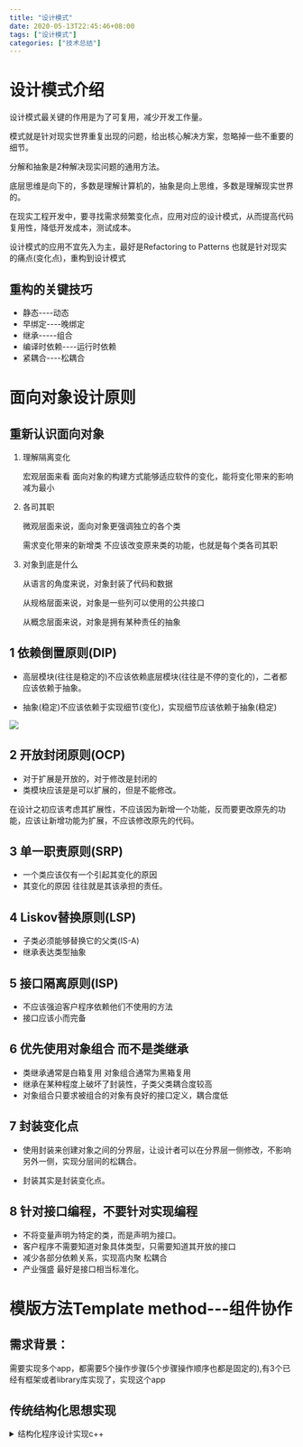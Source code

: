 ```yaml
---
title: "设计模式"
date: 2020-05-13T22:45:46+08:00
tags: ["设计模式"]
categories: ["技术总结"]
---
```

# 设计模式介绍

设计模式最关键的作用是为了可复用，减少开发工作量。

模式就是针对现实世界重复出现的问题，给出核心解决方案，忽略掉一些不重要的细节。

分解和抽象是2种解决现实问题的通用方法。

底层思维是向下的，多数是理解计算机的，抽象是向上思维，多数是理解现实世界的。

在现实工程开发中，要寻找需求频繁变化点，应用对应的设计模式，从而提高代码复用性，降低开发成本，测试成本。

设计模式的应用不宜先入为主，最好是Refactoring to Patterns 也就是针对现实的痛点(变化点)，重构到设计模式

## 重构的关键技巧

- 静态----动态
- 早绑定----晚绑定
- 继承-----组合
- 编译时依赖----运行时依赖
- 紧耦合----松耦合

# 面向对象设计原则

## 重新认识面向对象

1. 理解隔离变化

   宏观层面来看 面向对象的构建方式能够适应软件的变化，能将变化带来的影响减为最小

2. 各司其职

   微观层面来说，面向对象更强调独立的各个类

   需求变化带来的新增类 不应该改变原来类的功能，也就是每个类各司其职

3. 对象到底是什么

   从语言的角度来说，对象封装了代码和数据

   从规格层面来说，对象是一些列可以使用的公共接口

   从概念层面来说，对象是拥有某种责任的抽象

## 1 依赖倒置原则(DIP)

- 高层模块(往往是稳定的)不应该依赖底层模块(往往是不停的变化的)，二者都应该依赖于抽象。

- 抽象(稳定)不应该依赖于实现细节(变化)，实现细节应该依赖于抽象(稳定)

![](http://heketong.github.io/donate/OOD_principle_1.png)



## 2 开放封闭原则(OCP)

- 对于扩展是开放的，对于修改是封闭的
- 类模块应该是是可以扩展的，但是不能修改。

在设计之初应该考虑其扩展性，不应该因为新增一个功能，反而要更改原先的功能，应该让新增功能为扩展，不应该修改原先的代码。

## 3 单一职责原则(SRP)

- 一个类应该仅有一个引起其变化的原因
- 其变化的原因 往往就是其该承担的责任。

## 4 Liskov替换原则(LSP)

- 子类必须能够替换它的父类(IS-A)
- 继承表达类型抽象

## 5 接口隔离原则(ISP)

- 不应该强迫客户程序依赖他们不使用的方法
- 接口应该小而完备

## 6 优先使用对象组合 而不是类继承

- 类继承通常是白箱复用 对象组合通常为黑箱复用
- 继承在某种程度上破坏了封装性，子类父类耦合度较高
- 对象组合只要求被组合的对象有良好的接口定义，耦合度低

## 7 封装变化点

- 使用封装来创建对象之间的分界层，让设计者可以在分界层一侧修改，不影响另外一侧，实现分层间的松耦合。

- 封装其实是封装变化点。

## 8 针对接口编程，不要针对实现编程

- 不将变量声明为特定的类，而是声明为接口。
- 客户程序不需要知道对象具体类型，只需要知道其开放的接口
- 减少各部分依赖关系，实现高内聚 松耦合
- 产业强盛 最好是接口相当标准化。

# 模版方法Template method---组件协作

## 需求背景：

需要实现多个app，都需要5个操作步骤(5个步骤操作顺序也都是固定的),有3个已经有框架或者library库实现了，实现这个app

## 传统结构化思想实现

<details>
  <summary>结构化程序设计实现c++</summary>
  ```C++
#include<iostream>
using namespace std;
class Library{//这里往往是库函数或者别人的实现 实现了3个方法
public:
    bool Step1(){
        //...
        cout<<"Library::Step1()"<<endl;
        return true;
    }
    void Step3(){
         cout<<"Library::Step3()"<<endl;
        //...
    }
    void Step5(){
         cout<<"Library::Step5()"<<endl;
        //...
    }
};
class App{//应用程序 实现Step2 Step4方法 这2个方法经常变化 不同的应用不一样的实现
public: 
    void Step2(){
        cout<<"App::Step2()"<<endl;
        //...
    } 
    void Step4(){
        cout<<"App::Step4()"<<endl;
    }
};
int main(){//如果要实现另外一个程序 则需要重新再写一个main 重新写一个App类 实现Step2和Step4方法
    App app;
    Library lib;
    //以下为程序实现逻辑 也就是算法框架结构
    if(lib.Step1()){
        app.Step2();
    }
    lib.Step3();
    for (int i=1;i<4;++i) {
        app.Step4();
    }
    lib.Step5();
}
//如果34--41的算法步骤整体是稳定的 只有Step2和Step4是经常变化的 可以考虑用TempalteMethod设计模式来实现
  ```
</details>

## 动机

- 某项任务 常常有稳定的整体操作结构，但是各个子步骤需要经常变化，或者由于固有的原因(框架和应用的关系)，无法和任务的整体结构同时实现
- 这就要思考如何确定稳定的操作结构的前提下，来灵活应对各个子步骤的变化或者晚期实现需求

## 模式定义

- 定义一个操作中的算法骨架(往往是稳定的)，将一些步骤(往往是变化了，前期确定不下来)延迟到子类中实现，Template Method使得子类可以不改变(复用)一个算法的结构即可重定义(Override重写)该算法的某些特定子步骤。

## 要点总结

- tempalte method是一种非常基础性的设计模式 在面向对象系统中有大量的应用，机制非常简洁(虚函数的多态)，为很多应用程序的框架提供了灵活的扩展点(继承+虚函数多态度)，是代码复用的基本实现结构
- 不要调用我，让我来调用你
- 具体实现方面，被template method调用的虚方法可以有实现也可以没有实现，一般将被调用的方法设置为protectrd。因为这些被template method调用的虚方法离开了主流程往往没有意义，也不应该设置为public暴漏给外部。

## 几张图解

![](http://heketong.github.io/donate/DesignPatterns_结构化软件设计流程.png)

![](http://heketong.github.io/donate/DesignPatterns_面向对象软件设计流程.png)

![](http://heketong.github.io/donate/DesignPatterns_早绑定与晚绑定.png)

![](http://heketong.github.io/donate/DesignPatterns_TempalteMethod类图.png)

## 模版方法代码实现

<details>
  <summary>TemplateMethod实现c++</summary>
  ```C++
#include<iostream>
using namespace std;
class Library{
public:
    void run(){//template method
        //这里的run方法也就是所说的相对稳定的整体处理结构 Step2和Step4会根据不同的应用实现为不同的逻辑，所以声明为纯虚函数
        if(Step1()){
            Step2();
        }
        Step3();
        for (int i=1;i<4;++i) {
            Step4();
        }
        Step5();
    }
    virtual ~Library(){}
protected:
    bool Step1(){
        //...
        cout<<"Library::Step1()"<<endl;
        return true;
    }
    void Step3(){
         cout<<"Library::Step3()"<<endl;
        //...
    }
    void Step5(){
         cout<<"Library::Step5()"<<endl;
        //...
    }
    virtual void Step2()=0;//这里声明为纯虚函数 让子类去实现
    virtual void Step4()=0;
};
class App :public Library{//继承框架类 实现容易变化的2个函数
protected:
    void Step2(){
        cout<<"App::Step2()"<<endl;
        //...
    } 
    void Step4(){
        cout<<"App::Step4()"<<endl;
    }    
};
int main(){
    Library* pLib=new App();
    pLib->run();
    delete pLib;
    return 0;
}
  ```
</details>
# 策略模式 strategy---组件协作

## 需求背景

需要实现一个类，计算各个国家的税，每个国家的计税算法不一样，后期可能修改或者增加一些国家的计税算法

## 传统实现


<details>
  <summary>结构化程序设计实现c++</summary>
  ```C++
//传统解决方案 traditional solution
enum TaxBase {
	CN_Tax,
	US_Tax,
	DE_Tax,
	FR_Tax       //如果要增加支持法国税法就要修改
};
class SalesOrder{
    TaxBase tax;
public:
    double CalculateTax(){
        //传统解决方案 直接ifelse 分而治之 需要经常修改这个函数 很可能出现引入新的需求 导致原先的实现方案引入bug
        if (tax == CN_Tax){
            //CN***********
        }
        else if (tax == US_Tax){
            //US***********
        }
        else if (tax == DE_Tax){
            //DE***********
        }
		else if (tax == FR_Tax){  
            //如果要增加支持法国税法就要修改 这个地方违背了开闭原则(用扩展的方式支持修改 而不是直接修改)
			//经验告诉我们，直接修改的方式 也比较容易引入bug
		}
     }
};                      
  ```
</details>

## 动机

- 如果现实软件开发过程中，某一个对象使用了多种算法，而且这些算法可能经常改变，或者经常需要新增类似算法(比如计算不同国家的税)，这个时候如果将这些算法全部编码到对象中，这个对象就会变的非常复杂，容易出错，策略模式可以解决问题
- 更直观点 如果使用了大量if else或者switch case，而且不稳定，经常变化，就可以考虑用strategy模式改造
- 要考虑使用多态机制在运行时动态的使用相应的算法解决问题

## 模式的定义

- **定义一系列算法**(动机章节提到的经常变化的算法)，把它们一个个**封装起来(不同的子类)**，并且使它们可互相替换(变化)--(**使用多态运行时决定使用哪种算法**)。该模式使得算法可独立于使用它的客户程序(稳定)而变化(扩展，子类化)。——《设计模式》GoF

## 要点总结

- Strategy及其子类为组件提供了一系列可重用的算法，从而可以使得类型在运行时方便地根据需要在各个算法之间进行切换(多态)。

- Strategy模式提供了用条件判断语句以外的另一种选择，消除条件判断语句，就是在解耦合。含有许多条件判断语句的代码通常都需 要Strategy模式。

- 如果Strategy对象没有实例变量，那么各个上下文可以共享同一个 Strategy对象，从而节省对象开销

## 图解

![](http://heketong.github.io/donate/DesignPatterns_Strategy模式类图.png)

## 策略模式代码实现
<details>
  <summary>策略模式实现c++</summary>
  ```C++
//策略模式
class Context{};
class TaxStrategy{//策略类基类
public:
    virtual double Calculate(const Context& context)=0;//纯虚函数 不同的算法抽象 运行时调用相应的算法
    virtual ~TaxStrategy(){}
};
class StrategyFactory{//工厂类 根据现实情况生成不同的子类，解决想要的问题
public:
   TaxStrategy* NewStrategy(){ return nullptr;}
};
class CNTax : public TaxStrategy{//子类 继承策略基类 实现虚方法 用于多态
public:
    virtual double Calculate(const Context& context){
        //***********
    }
};
class USTax : public TaxStrategy{
public:
    virtual double Calculate(const Context& context){
        //***********
    }
};
class DETax : public TaxStrategy{
public:
    virtual double Calculate(const Context& context){
        //***********
    }
};
//这里如果新增一个法国的，就是扩展的方式支持
class FRTax : public TaxStrategy{
public:
	virtual double Calculate(const Context& context){
		//.........
	}
};
class SalesOrder{
private:
    TaxStrategy* strategy;
public:
    SalesOrder(StrategyFactory* strategyFactory){
        this->strategy = strategyFactory->NewStrategy();
    }
    ~SalesOrder(){
        delete this->strategy;
    }
    double CalculateTax(){
        //...
        Context context;
        double val = 
            strategy->Calculate(context); //多态调用 
        //...
    }
};
  ```
</details>


# 观察者模式Observer---组件协作

## 需求背景

需要实现一个文件分割业务，同时需要显示进度条，也就是文件分割时候达到一定状态需要通知某个类，后续很有可能还有通知多个类



## 传统实现

<details>
  <summary>传统解决方案</summary>
  ```c++
  //traditional solution传统解决方案
//分割大文件，显示或者打印处理进度
#include<string>
#include<iostream>
#include "common.h"
using namespace std;
class FileSplitter//该类是被依赖的对象，状态发生变化需要通知ProgressBar
{
	string m_filePath;
	int m_fileNumber;
	ProgressBar* m_progressBar;//该类负责收到通知更新进度条
    //如果要新增其它观察者，这里需要新增具体的实现类指针 ProgressBar1* 比较麻烦，这个业务类也要频繁改变
public:
	FileSplitter(const string& filePath, int fileNumber, ProgressBar* progressBar) :
		m_filePath(filePath), 
		m_fileNumber(fileNumber),
		m_progressBar(progressBar){
	}
	void split(){
		//1.读取大文件
		//2.分批次向小文件中写入
		for (int i = 0; i < m_fileNumber; i++){
			//...
			float progressValue = m_fileNumber;
			progressValue = (i + 1) / progressValue;
			m_progressBar->setValue(progressValue);
            //从编译层面如果ProgressBar发生变化 也就是观察者发生变化，FileSplitter类也需要变化 重新编译
            //从业务发展来看，如果需要新增观察者也是比较麻烦的
            //这个违背了依赖倒置原则，高层模块不应该依赖此层模块变化，FileSplitter不应该依赖ProgressBar
            //个人觉得也违背了开闭原则，要用扩展的方式支持新增，不应该直接修改
		}
	}
};
//traditional solution传统解决方案
//分割大文件，显示或者打印处理进度
#include "common.h"
class MainForm : public Form
{
	TextBox* txtFilePath;
	TextBox* txtFileNumber;
	ProgressBar* progressBar;
public:
	void Button1_Click(){
		string filePath = txtFilePath->getText();
		int number = atoi(txtFileNumber->getText().c_str());
		FileSplitter splitter(filePath, number, progressBar);
        //从业务发展来看，如果需要新增观察者也是比较麻烦的 需要修改FileSplitter 构造方法，传入新增的观察者类指针
        //也需要修改FileSplitter通知逻辑 增加对新增观察者的处理
		splitter.split();
	}
};
  ```
</details>



## 动机

- 我们要为某些对象之间建立"通知依赖关系"，也就是一个对象状态发生变更，需要自动通知其它依赖与它的对象。如果这种依赖关系过于紧密，将使软件不能很好的抵御变化。

- 可以使用面向对象技术，将这种依赖关系弱化，形成一种较为稳定的依赖关系，从而实现松耦合。

- 大致实现，被依赖的对象需要包含一个集合(链表或者数组都可以),集合保存的是抽象接口基类(观察者的基类指针)，当自己状态变化的时候遍历集合，调用抽象接口基类的通知函数(多态实现运行时调用多个观察者的相应处理函数)。

  

## 模式的定义

- 定义对象见的一对多(变化也就是观察者)的依赖关系，以便当被依赖对象(Subject)的状态发生变化时，所有依赖与它的对象(观察者)都能得到通知并且自动更新

## 结构图解

![](http://heketong.github.io/donate/DesignPatterns_Observer模式类图.png)

## 要点总结

- 使用Observer观察者模式可以独立的改变目标和观察者，实现松耦合
- 目标发送通知的时候，无需指定具体的观察者，通知(也可以写态通知信息作为参数)会自动传播
- 观察者自己决定是否需要订阅通知，如果需要请调用Subject的添加观察者API，目标对象对此可以是透明的
- 当听到状态变更需要通知多个对象的场景就往往可以考虑Observer观察者模式了
- Observer模式是基于事件的UI框架中非常常用的模式，也是MVC模式的一个重要组成部分

## 观察者模式代码实现


<details>
  <summary>Observer观察者模式实现</summary>
  ```c++
  #include<string>
#include<iostream>
#include <list>
using namespace std;
class IProgress{//观察者抽象基类
public:
	virtual void DoProgress(float value)=0;//观察者需要实现的函数(收到通知后被调用)
	virtual ~IProgress(){}
};
class FileSplitter
{
	string m_filePath;
	int m_fileNumber;
	list<IProgress*>  m_iprogressList; // 抽象通知机制，支持多个观察者
    //这种机制就不再依赖具体的观察者 保证FileSplitter类处理逻辑相对稳定
public:
	FileSplitter(const string& filePath, int fileNumber) :
		m_filePath(filePath), 
		m_fileNumber(fileNumber){
	}
	void split(){
		//1.读取大文件
		//2.分批次向小文件中写入
		for (int i = 0; i < m_fileNumber; i++){
			//...
			float progressValue = m_fileNumber;
			progressValue = (i + 1) / progressValue;
			onProgress(progressValue);//发送通知
		}
	}
	void addIProgress(IProgress* iprogress){//增加观察者API
		m_iprogressList.push_back(iprogress);
	}
	void removeIProgress(IProgress* iprogress){//移除观察者API
		m_iprogressList.remove(iprogress);
	}
protected:
	virtual void onProgress(float value){//通知函数
		list<IProgress*>::iterator itor=m_iprogressList.begin();
		while (itor != m_iprogressList.end() ){
			(*itor)->DoProgress(value); //更新进度条 虚函数多态调用多个观察者的处理函数
			itor++;
		}
	}
};
#include "common.h"
#include<string>
using namespace std;
class MainForm : public Form, public IProgress
{
	TextBox* txtFilePath;
	TextBox* txtFileNumber;
	ProgressBar* progressBar;
public:
	void Button1_Click(){
		string filePath = txtFilePath->getText();
		int number = atoi(txtFileNumber->getText().c_str());
		ConsoleNotifier cn;
		FileSplitter splitter(filePath, number);
		splitter.addIProgress(this); //订阅通知
		splitter.addIProgress(&cn)； //订阅通知
		splitter.split();
		splitter.removeIProgress(this);
	}
	virtual void DoProgress(float value){
		progressBar->setValue(value);
	}
};
class ConsoleNotifier : public IProgress {
public:
	virtual void DoProgress(float value){
		cout << ".";
	}
};
  ```
</details>


# 装饰模式Decorator---单一职责

## 需求背景

需要实现文件流操作简易系统，支持的操作大概就多些 read seek write，存在普通文件流，网络流，内存流等等

随着系统的发展，需要增加各种流的加密功能

随着系统的发展，需要增加各种流的缓存功能

随着系统的发展，需要增加各种流的加密同时缓存功能

## 传统实现

<details>
  <summary>传统解决方案，大量使用继承</summary>
  ```c++
  //业务操作 
class Stream{//流操作基类，定义相关接口虚函数
public:
    virtual char Read(int number)=0;
    virtual void Seek(int position)=0;
    virtual void Write(char data)=0;
    virtual ~Stream(){}
};
//文件流操作主体类 应该继承Stream基类
class FileStream: public Stream{
public:
    virtual char Read(int number){
        //读文件流
    }
    virtual void Seek(int position){
        //定位文件流
    }
    virtual void Write(char data){
        //写文件流
    }
};
//网络流操作类 应该继承Stream基类
class NetworkStream :public Stream{
public:
    virtual char Read(int number){
        //读网络流
    }
    virtual void Seek(int position){
        //定位网络流
    }
    virtual void Write(char data){
        //写网络流
    }
};
//内存流操作类 应该继承Stream基类
class MemoryStream :public Stream{
public:
    virtual char Read(int number){
        //读内存流
    }
    virtual void Seek(int position){
        //定位内存流
    }
    virtual void Write(char data){
        //写内存流
    }  
};
//扩展加密的功能 传统方案新增多个类 分别继承文件流、网络流、内存流操作类 大量子类生成
class CryptoFileStream :public FileStream{
public:
    virtual char Read(int number){
        //额外的加密操作...  跟网络流、内存流代码存在大量重复
        FileStream::Read(number);//读文件流
    }
    virtual void Seek(int position){
        //额外的加密操作...  跟网络流、内存流代码存在大量重复
        FileStream::Seek(position);//定位文件流
        //额外的加密操作...
    }
    virtual void Write(byte data){
        //额外的加密操作...
        FileStream::Write(data);//写文件流
        //额外的加密操作...
    }
};
//扩展加密的功能 传统方案新增多个类 分别继承文件流、网络流、内存流操作类
class CryptoNetworkStream :public NetworkStream{
public:
    virtual char Read(int number){
        //额外的加密操作...
        NetworkStream::Read(number);//读网络流
    }
    virtual void Seek(int position){
        //额外的加密操作...
        NetworkStream::Seek(position);//定位网络流
        //额外的加密操作...
    }
    virtual void Write(byte data){
        //额外的加密操作...
        NetworkStream::Write(data);//写网络流
        //额外的加密操作...
    }
};
//扩展加密的功能 传统方案新增多个类 分别继承文件流、网络流、内存流操作类
class CryptoMemoryStream : public MemoryStream{
public:
    virtual char Read(int number){
        //额外的加密操作...
        MemoryStream::Read(number);//读内存流
    }
    virtual void Seek(int position){
        //额外的加密操作...
        MemoryStream::Seek(position);//定位内存流
        //额外的加密操作...
    }
    virtual void Write(byte data){
        //额外的加密操作...
        MemoryStream::Write(data);//写内存流
        //额外的加密操作...
    }
};
//扩展缓存的功能 传统方案新增多个类 分别继承文件流、网络流、内存流操作类
class BufferedFileStream : public FileStream{
    //额外的缓存操作...  跟网络流、内存流代码存在大量重复
};
class BufferedNetworkStream : public NetworkStream{
    //...
};
class BufferedMemoryStream : public MemoryStream{
    //...
}
//扩展加密+缓存组合的的功能 传统方案新增多个类 分别继承文件流、网络流、内存流操作类
class CryptoBufferedFileStream :public FileStream{
public:
    virtual char Read(int number){
        //代码大量重复 生成大量子类 扩展一个功能非常不灵活，增加维护成本
        FileStream::Read(number);//读文件流
    }
    virtual void Seek(int position){
        //额外的加密操作...
        //额外的缓冲操作...
        FileStream::Seek(position);//定位文件流
        //额外的加密操作...
        //额外的缓冲操作...
    }
    virtual void Write(byte data){
        //额外的加密操作...
        //额外的缓冲操作...
        FileStream::Write(data);//写文件流
        //额外的加密操作...
        //额外的缓冲操作...
    }
};
void Process(){
    //编译时装配 也就是在编译的时候已经决定了要使用哪种扩展功能对应的子类
    CryptoFileStream *fs1 = new CryptoFileStream();
    BufferedFileStream *fs2 = new BufferedFileStream();
    CryptoBufferedFileStream *fs3 =new CryptoBufferedFileStream();
}
  ```
</details>



## 动机

- 滥用继承来扩展对象的功能，由于继承为类型引入的静态特质，导致这种扩展方式变得非常不灵活，而且如果扩展的功能很多或者需要组合，将会产生大量的子类，对项目的维护成本大幅度增加。

## 模式的定义

- 不使用继承，改用组合的方式动态的给对象增加一些扩展功能。对于新增扩展功能而言，Decorator装饰模式比滥用继承的方式更加灵活(因为可以消除大量的重复代码同时减少子类的数量，减少维护的成本)

## 结构图解

![](http://heketong.github.io/donate/DesignPatterns_滥用继承不使用装饰模式类图.png)

![](http://heketong.github.io/donate/DesignPatterns_装饰模式简单类图.png)

![](http://heketong.github.io/donate/DesignPatterns_Decorator模式结构类图.png)

## 要点总结

- 采用组合而不是继承的方式，Decorator装饰模式实现了在运行时动态扩展对象功能的能力，而且可以根据需要扩展多个功能，避免了大量的重复代码，同时大量的子类产生的问题
- 装饰类在接口上变现为is-a关系，也就是继承业务操作组件基类，但在实现上又是has-a组合的关系，成员拥有业务操作组件基类指针，在运行时动态的传入不同类别的业务操作子类，来实现相应操作，同时扩展功能
- Decorator装饰模式的目的并不是解决“多子类衍生的多继承问题”，重要是在解决“主体类在多个方向上的扩展问题”

## 简易代码


<details>
  <summary>Decorator装饰模式改造</summary>
  ```c++
  //业务操作
class Stream{//流操作基类，定义相关接口虚函数
public：
    virtual char Read(int number)=0;
    virtual void Seek(int position)=0;
    virtual void Write(char data)=0;
    virtual ~Stream(){}
};
//文件流操作主体类 应该继承Stream基类
class FileStream: public Stream{
public:
    virtual char Read(int number){
        //读文件流
    }
    virtual void Seek(int position){
        //定位文件流
    }
    virtual void Write(char data){
        //写文件流
    }
};
//网络流操作类 应该继承Stream基类
class NetworkStream :public Stream{
public:
    virtual char Read(int number){
        //读网络流
    }
    virtual void Seek(int position){
        //定位网络流
    }
    virtual void Write(char data){
        //写网络流
    }
};
//内存流操作类 应该继承Stream基类
class MemoryStream :public Stream{
public:
    virtual char Read(int number){
        //读内存流
    }
    virtual void Seek(int position){
        //定位内存流
    }
    virtual void Write(char data){
        //写内存流
    }
};
//扩展功能装饰基类
DecoratorStream: public Stream{//继承业务组件操作基类 主要是用于实现相关接口
protected:
    Stream* stream;//保存业务组件操作基类指针，运行时动态的传入相应的业务操作主体子类实现相关操作并扩展功能
    DecoratorStream(Stream * stm):stream(stm){
    }
};
//加密扩展功能
class CryptoStream: public DecoratorStream {//继承装饰基类
public:
    CryptoStream(Stream* stm):DecoratorStream(stm){
    }
    virtual char Read(int number){
        //额外的加密操作...
        stream->Read(number);//这里会多态的调用不同的流操作(文件、网络、内存) 没有重复代码
    }
    virtual void Seek(int position){
        //额外的加密操作...
        stream::Seek(position);//这里会多态的调用不同的流操作(文件、网络、内存)没有重复代码
        //额外的加密操作...
    }
    virtual void Write(byte data){
        //额外的加密操作...
        stream::Write(data);//这里会多态的调用不同的流操作(文件、网络、内存)没有重复代码
        //额外的加密操作...
    }
};
//不同流操作增加缓存功能 跟增加加密功能一样 只生成了一个类 同时在运行时多态的调用不同的流操作(文件、网络、内存)没有重复代码
class BufferedStream : public DecoratorStream{
    Stream* stream;//...
public:
    BufferedStream(Stream* stm):DecoratorStream(stm){
    }
    //...
};
void Process(){
    //运行时装配 
    FileStream* s1=new FileStream();
    //这里s1可以动态的传入文件流、网络流、内存流，来实现不同类别流操作的加密扩展
    CryptoStream* s2=new CryptoStream(s1);
    //这里s1可以动态的传入文件流、网络流、内存流，来实现不同类别流操作的缓存扩展
    BufferedStream* s3=new BufferedStream(s1);
    //这里s2可以动态的传入文件流、网络流、内存流，来实现不同类别流操作的加密缓存扩展
    BufferedStream* s4=new BufferedStream(s2);
}
  ```
</details>


# 桥模式Bridge---单一职责

## 需求背景

  需要实现多平台(pc、mobile、pad，tv)等等，这个是一个纬度，同时也要发布一个经典轻量版本和完美复杂版本(比如发文字消息的时候也播放声音)，这又是一个纬度的变化 下面看看经典的实现

## 传统实现

<details>
  <summary>传统解决方案</summary>
  ```c++
  class Messager{
public:
    //下面是三个通用接口方法
    virtual void Login(string username, string password)=0;
    virtual void SendMessage(string message)=0;
    virtual void SendPicture(Image image)=0;
    //下面是涉及不同的平台需要实现不同的方法 PlaySound方法只有完美版用到
    virtual void PlaySound()=0;
    virtual void DrawShape()=0;
    virtual void WriteText()=0;
    virtual void Connect()=0;
    virtual ~Messager(){}
};
//PC平台实现
class PCMessagerBase : public Messager{
public:
    virtual void PlaySound(){
        //**********
    }
    virtual void DrawShape(){
        //**********
    }
    virtual void WriteText(){
        //**********
    }
    virtual void Connect(){
        //**********
    }
};
//手机平台实现
class MobileMessagerBase : public Messager{
public:
    virtual void PlaySound(){
        //==========
    }
    virtual void DrawShape(){
        //==========
    }
    virtual void WriteText(){
        //==========
    }
    virtual void Connect(){
        //==========
    }
};
//业务抽象 经典轻量发布版本 本身是业务抽象纬度，但因为另外一个纬度也要变化(平台纬度) 所以经典发布版本也要有多个平台类的实现
class PCMessagerLite : public PCMessagerBase {
public:
    virtual void Login(string username, string password){
        PCMessagerBase::Connect();
        //........
    }
    virtual void SendMessage(string message){ 
        PCMessagerBase::WriteText();
        //........
    }
    virtual void SendPicture(Image image){
        PCMessagerBase::DrawShape();
        //........
    }
};
//业务抽象 完美复杂版本 本身是业务抽象纬度，但因为另外一个纬度也要变化(平台纬度) 所以完美复杂版本也要有多个平台类的实现
class PCMessagerPerfect : public PCMessagerBase {
public:
    virtual void Login(string username, string password){
        PCMessagerBase::PlaySound();
        //********
        PCMessagerBase::Connect();
        //........
    }
    virtual void SendMessage(string message){
        PCMessagerBase::PlaySound();
        //********
        PCMessagerBase::WriteText();
        //........
    }
    virtual void SendPicture(Image image){
        PCMessagerBase::PlaySound();
        //********
        PCMessagerBase::DrawShape();
        //........
    }
};
//
class MobileMessagerLite : public MobileMessagerBase {
public:
    virtual void Login(string username, string password){   
        MobileMessagerBase::Connect();
        //........
    }
    virtual void SendMessage(string message){
        MobileMessagerBase::WriteText();
        //........
    }
    virtual void SendPicture(Image image){
        MobileMessagerBase::DrawShape();
        //........
    }
};
//业务抽象 经典轻量发布版本 本身是业务抽象纬度，但因为另外一个纬度也要变化(平台纬度) 所以经典发布版本也要有多个平台类的实现
//这里是手机平台实现 跟pc平台存在大量类似重复代码
class MobileMessagerPerfect : public MobileMessagerBase {
public:
    virtual void Login(string username, string password){
        MobileMessagerBase::PlaySound();
        //********
        MobileMessagerBase::Connect();
        //........
    }
    virtual void SendMessage(string message){
        MobileMessagerBase::PlaySound();
        //********
        MobileMessagerBase::WriteText();
        //........
    }
    virtual void SendPicture(Image image){
        MobileMessagerBase::PlaySound();
        //********
        MobileMessagerBase::DrawShape();
        //........
    }
};
//实际调用
void Process(){
        //编译时装配 需要指定不同平台的不用业务抽象 比如手机平台经典版本 手机平台完美版本等等
        //所以这里如有一个纬度变化--业务抽象有M个(经典版本、完美版本...),另外一个纬度变化平台实现有N个(pc、mobile、pad、tv...)
        //那么类至少需要1(messager)+N(平台实现基类)+M*N(最终用于用于发布的类 比如下面的手机平台完美版本类)
        Messager *m =new MobileMessagerPerfect();
}
  ```
</details>



## 动机

某些类型的固有实现逻辑，使得它们有2个纬度的变化，或者多个纬度的变化

- 所以要利用面向对象技术使得类型可以轻松的沿着2个或者多个方向变化

- 假设需要实现一个发消息的业务，大致有三个方法login登录，sendMessage发文字消息 sendPicture发图片

## 模式定义

- 将抽象部分(业务功能)与实现部分(平台实现)分离，使它们 都可以独立地变化

## 结构图解

![](http://heketong.github.io/donate/DesignPatterns_Bridge桥模式结构类图.png)

## 要点总结

- Bridge模式使用“对象间的组合关系”解耦了抽象和实现之间固有的绑定关系，使得抽象和实现可以沿着各自的维度来变化。所谓 抽象和实现沿着各自纬度的变化，即“子类化”它们。

- Bridge模式有时候类似于多继承方案，但是多继承方案往往违背 单一职责原则(即一个类只有一个变化的原因)，复用性比较差。 Bridge模式是比多继承方案更好的解决方法。

- Bridge模式的应用一般在“两个非常强的变化维度”，有时一个 类也有多于两个的变化维度，这时可以使用Bridge的扩展模式

## 代码实现

<details>
  <summary>Bridge桥模式实现c++</summary>
  ```c++
  //业务抽象基类 定义相关接口方法
class Messager{
protected:
     MessagerImp* messagerImp;//用于平台实现基类指针 在平台切换方面可以运行时灵活变化
public:
    virtual void Login(string username, string password)=0;
    virtual void SendMessage(string message)=0;
    virtual void SendPicture(Image image)=0;
    virtual ~Messager(){}
};
//平台实现基类 定义相关接口方法
class MessagerImp{
public:
    virtual void PlaySound()=0;
    virtual void DrawShape()=0;
    virtual void WriteText()=0;
    virtual void Connect()=0;
    virtual MessagerImp(){}
};
//不同平台实现子类 这里是pc
class PCMessagerImp : public MessagerImp{
public:
    virtual void PlaySound(){
        //**********
    }
    virtual void DrawShape(){
        //**********
    }
    virtual void WriteText(){
        //**********
    }
    virtual void Connect(){
        //**********
    }
};
//不同平台实现子类 这里是mobile
class MobileMessagerImp : public MessagerImp{
public:
    virtual void PlaySound(){
        //==========
    }
    virtual void DrawShape(){
        //==========
    }
    virtual void WriteText(){
        //==========
    }
    virtual void Connect(){
        //==========
    }
};
//业务抽象子类实现 这里是经典版本  
class MessagerLite :public Messager {
public:
    virtual void Login(string username, string password){
        messagerImp->Connect();//通过基类拥有的平台实现基类指针 在不同平台间灵活切换
        //........
    }
    virtual void SendMessage(string message){
        messagerImp->WriteText();
        //........
    }
    virtual void SendPicture(Image image){
        messagerImp->DrawShape();
        //........
    }
};
//业务抽象子类实现 这里是完美版本 
class MessagerPerfect  :public Messager {
public:
    virtual void Login(string username, string password){
        messagerImp->PlaySound();//通过基类拥有的平台实现基类指针 在不同平台间灵活切换
        //********
        messagerImp->Connect();
        //........
    }
    virtual void SendMessage(string message){
        messagerImp->PlaySound();
        //********
        messagerImp->WriteText();
        //........
    }
    virtual void SendPicture(Image image){
        messagerImp->PlaySound();
        //********
        messagerImp->DrawShape();
        //........
    }
};
void Process(){
    //运行时装配  类的数量大幅减少 但是实现并没有打折扣，这里在运行是初始化想要的平台实现子类就可以动态灵活变化
    MessagerImp* mImp=new PCMessagerImp();
    Messager *m =new MessagerPerfect(mImp);//传入pc平台子类 实现pc完美版本
}
  ```
</details>

# 工厂模式factory---对象创建

## 需求背景

我们需要实现一个文件分割器，支持分割多种类型文件(文本文件、普通二进制文件、图片、视频等等)，所以我们就要根据需求创建对象

## 传统实现

<details>
  <summary>传统解决方案c++</summary>
  ```c++
  //文件分割基类 文件分割实现
class ISplitter{
public:
    virtual void split()=0;
    virtual ~ISplitter(){}
};
//文件分割子类 二进制文件、文本文件、图片、视频
class BinarySplitter : public ISplitter{
};
class TxtSplitter: public ISplitter{
};
class PictureSplitter: public ISplitter{
};
class VideoSplitter: public ISplitter{
};
//  ---------------
//高层调用模块
  class MainForm : public Form
{
public:
	void Button1_Click(){
		ISplitter * splitter=new BinarySplitter();
        //依赖具体类 违反了依赖倒置原则 高层稳定模块应该依赖抽象而不应该依赖具体的实现类
        //这里的依赖为编译时依赖 具体的实现类可能反复变化就会导致高层模块也需要跟着编译甚至修改
        splitter->split();
	}
};
  ```
</details>

## 动机

- 在软件系统中，经常面临着创建对象的工作;由于需求的变化， 需要创建的对象的具体类型经常变化
- 因为直接new会依赖具体的实现类 所以要想办法绕过new 运行时动态的new出相应的类
- 一般是接口抽象之后的第一步工作

## 模式定义

- 定义一个用于创建对象的接口，让子类决定实例化哪一个类。 
- Factory Method使得一个类的实例化延迟(目的:解耦， 手段:虚函数)到子类

## 工厂模式代码实现

<details>
  <summary>factory工厂模式优化c++</summary>
  ```c++
  //业务抽象基类 与工厂抽象基类可以放在一起
class ISplitter{
public:
    virtual void split()=0;
    virtual ~ISplitter(){}
};
//工厂抽象基类
class SplitterFactory{
public:
    virtual ISplitter* CreateSplitter()=0;
    virtual ~SplitterFactory(){}
};
//------------------------------
  //高层调用模块
class MainForm : public Form
{
    SplitterFactory*  factory;//工厂抽象基类
public:
    MainForm(SplitterFactory*  factory){//通过构造方法 让更高层实际使用者 传入具体的工厂子类 
        this->factory=factory;
    }
	void Button1_Click(){
		ISplitter * splitter=
            factory->CreateSplitter(); 
  //多态new 通过具体的工厂子类实例化具体的业务子类 这里不再依赖具体的业务子类 依赖的是工厂基类 具体的工厂子类变化或者业务处理子类变化对这个类没有编译时的影响，相对稳定，变化少一般问题也少，有变化就带来了测试工作量
        splitter->split();
	}
};
//-------------------------------------
  //具体实现类和工厂子类放到同一个文件
class BinarySplitter : public ISplitter{
};
class TxtSplitter: public ISplitter{
};
class PictureSplitter: public ISplitter{
};
class VideoSplitter: public ISplitter{
};
//具体工厂子类 负责创建具体的业务处理子类
class BinarySplitterFactory: public SplitterFactory{
public:
    virtual ISplitter* CreateSplitter(){
        return new BinarySplitter();
    }
};
class TxtSplitterFactory: public SplitterFactory{
public:
    virtual ISplitter* CreateSplitter(){
        return new TxtSplitter();
    }
};
class PictureSplitterFactory: public SplitterFactory{
public:
    virtual ISplitter* CreateSplitter(){
        return new PictureSplitter();
    }
};
class VideoSplitterFactory: public SplitterFactory{
public:
    virtual ISplitter* CreateSplitter(){
        return new VideoSplitter();
    }
};
  ```
</details>

## 结构图解

![](http://heketong.github.io/donate/DesignPatterns_Factory工厂模式类图.png)

## 要点总结

- Factory Method模式用于隔离类对象的使用者和具体类型之间的 耦合关系。面对一个经常变化的具体类型，紧耦合关系(new)会导 致软件的脆弱。

- Factory Method模式通过面向对象的手法，将所要创建的具体对 象工作延迟到子类，从而实现一种扩展(而非更改)的策略，较好 地解决了这种紧耦合关系，只需要增加相应的业务子类和对应的工厂子类 使用者MainFrom无需更改

- Factory Method模式解决“单个对象”的需求变化。缺点在于要 求创建方法/参数相同。

# 抽象工厂AbstractFactory---对象创建

## 需求背景

需要写一个Dao数据访问层，刚开始只有oracle，后面要支持mysql，sqlserver db2等等,每个数据库系列都有相关的多个对象(connection、command、dataReader...)，这些对象时相关的，有依赖的，不能传一个oracle的connection给mysql的command

## 传统解决方案

<details>
  <summary>传统解决方案</summary>
  ```c++
  class EmployeeDAO{
public:
    vector<EmployeeDO> GetEmployees(){
        //刚开始只有一种数据库 后面可能要新增其它数据库 所以这里可能会写成if else来创建对象 给个入参来判断不同的类型
        //这就是依赖了底层具体的对象 违反了依赖倒置原则DIP 应该依赖抽象
        SqlConnection* connection =
            new SqlConnection();
        connection->ConnectionString = "...";
        SqlCommand* command =
            new SqlCommand();
        command->CommandText="...";
        command->SetConnection(connection);
        SqlDataReader* reader = command->ExecuteReader();
        while (reader->Read()){
        }
    }
};
  ```
</details>

## 用原始工厂方法模式改造

<details>
  <summary>原始工厂方法改造</summary>
  ```c++
  //数据库访问有关的基类
class IDBConnection{
};
class IDBConnectionFactory{
public:
    virtual IDBConnection* CreateDBConnection()=0;
};
class IDBCommand{
};
class IDBCommandFactory{
public:
    virtual IDBCommand* CreateDBCommand()=0;
};
class IDataReader{
};
class IDataReaderFactory{
public:
    virtual IDataReader* CreateDataReader()=0;
};
//支持SQL Server
class SqlConnection: public IDBConnection{
};
class SqlConnectionFactory:public IDBConnectionFactory{
};
class SqlCommand: public IDBCommand{
};
class SqlCommandFactory:public IDBCommandFactory{
};
class SqlDataReader: public IDataReader{
};
class SqlDataReaderFactory:public IDataReaderFactory{
};
//支持Oracle
class OracleConnection: public IDBConnection{
};
class OracleCommand: public IDBCommand{
};
class OracleDataReader: public IDataReader{
};
//如果系列对象(有相关性的多个对象)有3个 使用者就拥有3个对应的工厂基类对象指针
class EmployeeDAO{
    IDBConnectionFactory* dbConnectionFactory;
    IDBCommandFactory* dbCommandFactory;
    IDataReaderFactory* dataReaderFactory;
public:
    vector<EmployeeDO> GetEmployees(){
        IDBConnection* connection =
            dbConnectionFactory->CreateDBConnection();
        connection->ConnectionString("...");
        IDBCommand* command =
            dbCommandFactory->CreateDBCommand();
        command->CommandText("...");
        command->SetConnection(connection); //关联性 
        //这里没法保证传给oracle的command的connection是mysql类型的工厂初始化的 这个时候就会出现错误
        IDBDataReader* reader = command->ExecuteReader(); //关联性
        while (reader->Read()){
        }
    }
};
  ```
</details>

因为系列对象彼此间有相关性，会产生依赖，所以直接多个工厂基类的方法，无法建立其相关性，拿这里的例子来说，法保证传给oracle的command的connection是mysql类型的工厂初始化的 这个时候就会出现错误。

## 动机

- 在软件系统中，经常面临着“一系列相互依赖的对象”的创建工 作;同时，由于需求的变化，往往存在更多系列对象的创建工作

## 模式定义

- 供一个接口，让该接口负责创建一系列“相关或者相互依 赖的对象”，无需指定它们具体的类

## 结构图解

![](http://heketong.github.io/donate/DesignPatterns_AbstractFactory抽象工厂模式类图.png)

## 要点总结

- 如果没有应对“多系列对象构建”的需求变化，则没有必要使用 Abstract Factory模式，这时候使用简单的工厂完全可以。

- “系列对象”指的是在某一特定系列下的对象之间有相互依赖、 或作用的关系。不同系列的对象之间不能相互依赖。

- Abstract Factory模式主要在于应对“新系列”的需求变动。其缺 点在于难以应对“新对象”的需求变动

## 代码实现

<details>
  <summary>抽象工厂代码实现c++</summary>
  ```c++
//数据库访问有关的基类
class IDBConnection{
};
class IDBCommand{
};
class IDataReader{
};
//支持SQL Server
class SqlConnection: public IDBConnection{
};
class SqlCommand: public IDBCommand{
};
class SqlDataReader: public IDataReader{
};
class SqlDBFactory:public IDBFactory{
public:
    virtual IDBConnection* CreateDBConnection()=0;
    virtual IDBCommand* CreateDBCommand()=0;
    virtual IDataReader* CreateDataReader()=0;
};
class IDBFactory{
public:
    virtual IDBConnection* CreateDBConnection()=0;
    virtual IDBCommand* CreateDBCommand()=0;
    virtual IDataReader* CreateDataReader()=0;
};
//支持Oracle 类似操作 增加相关类即可
class OracleConnection: public IDBConnection{
};
class OracleCommand: public IDBCommand{
};
class OracleDataReader: public IDataReader{
};
class EmployeeDAO{
    IDBFactory* dbFactory;
public:
    vector<EmployeeDO> GetEmployees(){
        IDBConnection* connection =
            dbFactory->CreateDBConnection();
        connection->ConnectionString("...");
        IDBCommand* command =
            dbFactory->CreateDBCommand();
        command->CommandText("...");
        command->SetConnection(connection); //关联性解决了多对象之间的依赖关系 因为是同一个工厂创建的
        IDBDataReader* reader = command->ExecuteReader(); //关联性
        while (reader->Read()){
        }
    }
};
  ```
</details>

# 原型模式 prototype---对象创建

## 需求背景及动机

​	如果需要初始化一个比较复杂的对象，这个对象刚开始初始化的状态不是你想要的状态，这个时候用原始工厂模式初始化就比较尴尬了，或者更直白的说就是需要一个对象运行一段时间后，达到了某种状态后，我才要这个对象去做一些处理，就可以用原型模式，用拷贝对象的方式创建一个对象。

​	 如果创建对象只是非常简单原始的new即可，那原始工厂模式足够了，如果在最开始很难创建出来或者你希望对象运行到一定状态后要保留这个状态就可以考虑原型模式

##  模式定义

使用原型实例指定创建对象的种类，然后通过拷贝这些原型来创建新的对象，达到保存某种状态的目的。

是专门用来初始化相对很复杂的对象的时候用的，是工厂模式的变形。

现实项目用的不多

## 结构图解

![](http://heketong.github.io/donate/DesignPatterns_原型prototype模式类图.png)

## 要点总结

- 同样用于隔离类对象的使用者和具体类型(易变类)之间的耦合关系，同样要求这些“易变类”拥有“稳定的接口”
- 使用原型克隆的方法来实现创建一个包含有中间状态的对象
- Clone方法要是深拷贝 c++可以用拷贝构造函数实现

## 代码实现 对比工厂模式看

<details>
  <summary>原型模式Prototype c++</summary>
  ```c++
  //原型基类包含克隆具体子类的虚函数 也包括其它一些业务函数
class ISplitter{
public:
    virtual void split()=0;//实际业务虚函数
    virtual ISplitter* clone()=0; //通过克隆自己来创建对象
    virtual ~ISplitter(){}
};
  //具体的业务子类 继承原型基类 要实现clone自己的虚函数
class BinarySplitter : public ISplitter{
public:
    virtual ISplitter* clone(){
        return new BinarySplitter(*this);
    }
};
class TxtSplitter: public ISplitter{
public:
    virtual ISplitter* clone(){
        return new TxtSplitter(*this);
    }
};
class PictureSplitter: public ISplitter{
public:
    virtual ISplitter* clone(){
        return new PictureSplitter(*this);
    }
};
class VideoSplitter: public ISplitter{
public:
    virtual ISplitter* clone(){
        return new VideoSplitter(*this);
    }
};
  //使用者-----------------
  class MainForm : public Form{
    ISplitter*  prototype;//原型基类指针
public:
    MainForm(ISplitter*  prototype){
        this->prototype=prototype;//传入含有中间状态的子类对象(或者本身很难初始化完全)
    }
	void Button1_Click(){
		ISplitter * splitter=
            prototype->clone(); //克隆原型 深拷贝一个已经运行了一段时间的对象 保存其中间状态
        splitter->split();
	}
};
  ```
</details>

# 构建器模式Builder---对象创建

## 需求背景

//支持建不同房子 都需要几个共同的步骤，但是不同房子每个步骤实现不一样 

//我们可以将这些稳定的步骤抽象出来，下面的init函数就是这样

## 传统实现

<details>
  <summary>传统解决方案</summary>
  ```c++
  //支持建不同房子 都需要几个共同的步骤，但是不同房子每个步骤实现不一样 
//我们可以将这些稳定的步骤抽象出来，下面的init函数就是这样
class House{
public:
    void init(){
        this->BuildPart1();
        for (int i = 0; i < 4; i++){
            this->BuildPart2();
        }
        bool flag=this->BuildPart3();
        if(flag){
            this->BuildPart4();
        }
        this->BuildPart5();
    }   
    virtual ~House(){}
protected:    
    virtual void BuildPart1()=0;
    virtual void BuildPart2()=0;
    virtual bool BuildPart3()=0;
    virtual void BuildPart4()=0;
    virtual void BuildPart5()=0;
    //....
};
// 建造石头房子 override5个建造房子的步骤
class StoneHouse: public House{
protected:
    virtual void BuildPart1(){}
    virtual void BuildPart2(){}
    virtual bool BuildPart3(){}
    virtual void BuildPart4(){}
    virtual void BuildPart5(){}
};
int main(){
    House *p=new StoneHouse();
    p->init();
    //p的其它操作
}
  ```
</details>

传统解决方案，将构建房子的方法都写到房子类本身中，如果构建房子的方法经常改变，那么我们就应该将构建部分拆分出去，否则修改原先的代码很有可能导致房子本身除了构建的其它逻辑出现bug。

有时候构建一个对象需要的传入大量的参数，然后又要执行很复杂的多个方法调用，而且还经常变化，这个时候应该改考虑将构建对象的工作单独拆分出去。

## 动机

软件系统中，有时候面临着“一个复杂对象”的创建工作，其 通常由各个部分的子对象用一定的算法构成;由于需求的变化，这 个复杂对象的各个部分经常面临着剧烈的变化，但是将它们组合在 一起的算法却相对稳定

比如盖房子的大致流程固定，但是盖不同的房子每个子流程的实现各不相同，还可能经常变化。

## 模式定义

将一个复杂对象的构建与其表示相分离，使得同样的构建过 程(稳定)可以创建不同的表示(变化)

## 结构图解

![](http://heketong.github.io/donate/DesignPatterns_Builder构建器模式类图.png)

## 代码实现

<details>
  <summary>Builder构建器模式 c++</summary>
  //产品基类 定义房子除了构建本身的其它接口
class House{
    //....
};
//产品构建器基类 负责定义相关共有子接口 不实现
class HouseBuilder {
public:
    House* GetResult(){
        return pHouse;
    }
    virtual ~HouseBuilder(){}
protected:
    House* pHouse;
	virtual void BuildPart1()=0;
    virtual void BuildPart2()=0;
    virtual void BuildPart3()=0;
    virtual void BuildPart4()=0;
    virtual void BuildPart5()=0;
};
//石头房子 继承房子，实现除了构建工作外的的其它方法
class StoneHouse: public House{
};
//石头房子构建器 实现构建房子对象需要的几个共有的抽象接口，届时会组合这些接口生成石头房子
class StoneHouseBuilder: public HouseBuilder{
protected:
    virtual void BuildPart1(){
        //pHouse->Part1 = ...;
    }
    virtual void BuildPart2(){  
    }
    virtual void BuildPart3(){
    }
    virtual void BuildPart4(){
    }
    virtual void BuildPart5(){
    }
};
//监工 含有产品builder基类指针 传入不同产品的builder子类，就会构建出来不同的产品
//当然这里也要定义实现共用的构建算法(不同房子的建造流程是一直的 都要先打地基 然后....)
//如果项目发展后期需要建造一个更新奇的房子 不需要先打地基，而是先筑地梁 那就搞一个新的监工实现不同的构建算法
class HouseDirector{
public:
    HouseBuilder* pHouseBuilder;//基类builder指针
    HouseDirector(HouseBuilder* pHouseBuilder){
        this->pHouseBuilder=pHouseBuilder;
    }
    //统一的构建方法
    House* Construct(){
        pHouseBuilder->BuildPart1();
        for (int i = 0; i < 4; i++){
            pHouseBuilder->BuildPart2();
        }
        bool flag=pHouseBuilder->BuildPart3();
        if(flag){
            pHouseBuilder->BuildPart4();
        }
        pHouseBuilder->BuildPart5();
        return pHouseBuilder->GetResult();
    }
};
</details>

## 要点总结

- builder 模式主要用于“分步骤构建一个复杂的对象”。在这其中 “分步骤”是一个稳定的算法，而复杂对象的各个部分则经常变化
- 变化点在哪里，封装哪里—— Builder模式主要在于应对“复杂对 象各个部分”的频繁需求变动。其缺点在于难以应对“分步骤构建 算法”的需求变动
- builder模式跟模版方法有点类似，但builder模式往往只是为了解决构建对象困难而产生的，而且builder模式有一个监工，模版方法的监工其实是父类。

# 单例模式singleton---性能问题

## 动机

实际开发项目中中就是需要一些这样的类，保证它们在系统中只有一个实例 ，才能保证逻辑正确性，或者大部分时候也是为了提高性能，因为频繁的产生多个实例，会带来性能下降，内存消耗等等

## 代码实现

<details>
  <summary>饿汉 进入main函数前就初始化 不管用不用</summary>
  ```c++
  class Singleton {
private:
	Singleton() {cout << "Singleton construct\n";}
	Singleton(const Singleton& s) = delete; // 禁用拷贝构造函数
	Singleton& operator=(const Singleton& s) = delete; // 禁用拷贝赋值操作符
	static Singleton m_singleton;
public:
	static Singleton* getInstance(){
		return &m_singleton;
	}
};
//这种模式绝对是ok的，只是有些人会说有一定的内存浪费，因为即使后面不使用也会生成相应对象
//类的静态变量在类外部初始化 而且是存放在静态存储区 进入main函数之前就已经执行了
Singleton Singleton::m_singleton;
int main(){
    Singleton *a=Singleton::getInstance();
    Singleton *b=Singleton::getInstance();
    Singleton *c=Singleton::getInstance();
    Singleton *d=Singleton::getInstance();
}
  ```
</details>


<details>
  <summary>多线程不安全版本 不推荐</summary>
  ```c++
  class Singleton {
public:
	static Singleton* getInstance(){
     //如果线程1 执行到下面一行(还没有new出来) cpu让给线程2，线程2也到这行 最后2个线程都会new出来
		if ( m_singleton==nullptr){ //线程不安全 可能会出现new出多个的情况  
            return new Singleton();
        }
        return m_singleton;
	}
private:
	Singleton() {cout << "Singleton construct\n";}
	Singleton(const Singleton& s) = delete; // 禁用拷贝构造函数
	Singleton& operator=(const Singleton& s) = delete; // 禁用拷贝赋值操作符
	static Singleton *m_singleton;
};
//类的静态变量在类外部初始化 而且是存放在静态存储区 进入main函数之前就已经执行了
Singleton* Singleton::m_singleton=nullptr;
}
  ```
</details>



<details>
  <summary>多线程安全版本 初始化后还要每次加锁 性能有问题 不推荐</summary>
  ```c++
  class Singleton {
public:
	static Singleton* getInstance(){
        m_lock.lock();  //还没有初始化的这个地方是要加锁的 但是如果已经new出来了  多个线程每次调用都要加锁就会影响性能
		   if ( m_singleton==nullptr){
            m_singleton= new Singleton();
        }
        m_lock.unlock();
        return m_singleton;
	}
private:
	Singleton() {cout << "Singleton construct\n";}
	Singleton(const Singleton& s) = delete; // 禁用拷贝构造函数
	Singleton& operator=(const Singleton& s) = delete; // 禁用拷贝赋值操作符
	static Singleton *m_singleton;
    static mutex m_lock;
};
//类的静态变量在类外部初始化 而且是存放在静态存储区 进入main函数之前就已经执行了
Singleton* Singleton::m_singleton=nullptr;
mutex Singleton::m_lock;
  ```
</details>



<details>
  <summary>多线程安全版本 双检查为空并加锁 因为内存读写reorder问题 不推荐</summary>
  ```c++
  class Singleton {
public:
	static Singleton* getInstance(){
        if ( m_singleton==nullptr){//如果已经初始化 则直接返回即可
        m_lock.lock();  //还没有初始化的这个地方是要加锁的 
  //再次检查是否new过了 下面判空逻辑不能去掉 去掉了还是会new出多个实例 因为如果2个线程同时进入上面的盼空后 就会出现
		    if ( m_singleton==nullptr){
          m_singleton= new Singleton();
  				// 对象的new不是原子操作 1、分配内存，2 调用构造，3 赋值操作，到第3步的时候才是m_singleton非空
   				//1、分配内存，2 赋值操作 3 调用构造，到第2步的时候才是m_singleton非空
          //如果顺序是先2在3 2做完后 另外一个线程就判断非空 直接使用但还没有调用构造函数这个时候就会让另外线程出错
        }
       m_lock.unlock();
     }
    return m_singleton;
	}
private:
	Singleton() {cout << "Singleton construct\n";}
	Singleton(const Singleton& s) = delete; // 禁用拷贝构造函数
	Singleton& operator=(const Singleton& s) = delete; // 禁用拷贝赋值操作符
	static Singleton *m_singleton;
    static mutex m_lock;
};
//类的静态变量在类外部初始化 而且是存放在静态存储区 进入main函数之前就已经执行了
Singleton* Singleton::m_singleton=nullptr;
mutex Singleton::m_lock;
  ```
</details>



<details>
  <summary>多线程安全版本 双检查为空并加锁 利用atomic库消除内存读写reorder问题 相对实现复杂 可以使用</summary>
  ```c++
  class Singleton {
public:
	static Singleton* getInstance(){
        Singleton* tmp = m_singleton.load(std::memory_order_relaxed);
        std::atomic_thread_fence(std::memory_order_acquire);//获取内存fence 
        if ( tmp==nullptr){//如果已经初始化 则直接返回即可
            std::lock_guard<std::mutex> lock(m_lock);;  //还没有初始化的这个地方是要加锁的 
		    if ( tmp==nullptr){//再次检查是否new过了 这行不能去掉 去掉了还是会new出多个实例 因为如果2个线程同时进入67行代码 就会出现
                tmp = new Singleton();  // 1、分配内存，2 调用构造，3 赋值操作 这里不会再出现内存读写reorder问题
                std::atomic_thread_fence(std::memory_order_release);//释放内存fence
                m_singleton.store(tmp, std::memory_order_relaxed);
            }
        }
        return tmp;
	}
private:
	Singleton() {cout << "Singleton construct\n";}
	Singleton(const Singleton& s) = delete; // 禁用拷贝构造函数
	Singleton& operator=(const Singleton& s) = delete; // 禁用拷贝赋值操作符
	static std::atomic<Singleton*> m_singleton;
    static mutex m_lock;
};
//类的静态变量在类外部初始化 而且是存放在静态存储区 进入main函数之前就已经执行了
std::atomic<Singleton*> Singleton::m_singleton;
mutex Singleton::m_lock;
  ```
</details>



<details>
  <summary>通过返回局部静态变量方式实现 线程安全 写法简单 推荐使用</summary>
  ```c++
 class Singleton {
public:
	static Singleton* getInstance(){
        static Singleton instance;
  			//这种相对于使用atomic的写法更简洁  而且又是懒汉模式 使用的时候才生成 推荐使用
        //局部静态变量初始化是会加锁的 也就是线程安全的,而且是c++和编译器保证的 推荐使用
        return &instance;
	}
private:
	Singleton() {cout << "Singleton construct\n";}
	Singleton(const Singleton& s) = delete; // 禁用拷贝构造函数
	Singleton& operator=(const Singleton& s) = delete; // 禁用拷贝赋值操作符
	static Singleton* m_singleton;
};
//类的静态变量在类外部初始化 而且是存放在静态存储区 进入main函数之前就已经执行了
Singleton* Singleton::m_singleton=nullptr;
  ```
</details>



# 享元模式FlyWeight---性能问题

## 动机

如果一切皆对象，有些对象在系统中大量存在(万、十万、百万、千万等)，这个时候就会带来大量的运行时开销，大部分情况下可能是内存浪费。比如设计围棋游戏，每一个黑旗、白棋都搞成对象，成千上万的人在玩，那就是十万甚至百万个对象，比如设计字体处理软件，每个有大量的字符，每个字符又有大量的字体，每个字符每个字体都生成1个对象，最终占用内存将是非常夸张的，而大部分时候是不需要，因为这些对象都是只读的，完全可以用池的概念来共享，如果已经创建过了，则直接使用 不再创建，否则就创建并且加到共享池中。

## 模式定义

通过共享技术有效支持大量细粒度的对象。

![](http://heketong.github.io/donate/DesignPatterns_FlyWeight享元模式类图.png)

## 代码

<details>
  <summary>享元模式FlyWeight</summary>
  ```c++
class Font {
private:
    //unique object key
    string key;
    //object state
    //....
public:
    Font(const string& key){
        //...
    }
};
//对象生成工厂 用map实现共享池
class FontFactory{
private:
    map<string,Font* > fontPool;  
public:
    Font* GetFont(const string& key){
        map<string,Font*>::iterator item=fontPool.find(key);    
        if(item!=footPool.end()){
            return fontPool[key];
        }
        else{
            Font* font = new Font(key);
            fontPool[key]= font;
            return font;
        }
    }
    void clear(){
        //...
    }
};
  ```
</details>

## 要点总结

享元模式主要是解决大量对象带来的内存消耗问题，如果评估不可能发生，也没有必要使用。

# 门面模式 facade---接口隔离

## 需求背景与动机

项目中用到了多种数据库，比如mysql、oracle、DB2、Timesten等等，如果多个程序直接与这些数据库打交道，每个程序都会非常复杂，二期如果数据库升级，数据库接口变动，相关的程序都需要改动，这个时候就需要一个数据访问层(提供固定的数据访问接口)，给外部提供统一的访问接口，将各个数据库的处理细节屏蔽，即使数据库升级改动，只修改接口实现，外部程序不用改动。

![](http://heketong.github.io/donate/DesignPatterns_facade门面模式系统复杂度图解.png)

## 模式定义

为系统中的一组接口提供一个一致稳定的界面，facade模式定义一个高层接口，使得系统外部使用者更加易用，稳定，不用频繁变化。

## 要点总结

- facade模式没有固定的代码模式，更多的是一种架构思维
- facade模式内部必须是高相关的组件，不能什么都放

# 代理模式Proxy---接口隔离

## 需求背景和动机

由于一些实际的现实原因，不能直接使用某个对象(比如使用之前要做一些安全控制，或者说直接创建某个对象的开销太大，又或者根本无法直接创建[访问一些分布式机器上的资源])，所以直接访问会给使用者或者系统架构的设计代码麻烦，所以就需要一种代理，就像现实世界的代理一样，不用管一些细节，只要它们提供相应的服务即可(软件层面可能就是提供一些可用的接口)。

代理的操作往往跟直接操作对象一致，可以理解增加了一个间接层也就是代理，来实现控制这些对象。

## 模式定义

为其它对象提供一种代理以控制(隔离，使用接口)对这个对象的访问。

我的理解就是增加一个间接层 不让直接使用，这个有很多好处，跟门面模式一样，可以隔离很多变化。

## 结构图解

![](http://heketong.github.io/donate/DesignPatterns_Proxy代理模式类图.png)

## 代码

<details>
  <summary>传统实现</summary>
  ```c++
  class ISubject{
public:
    virtual void process();
};
class RealSubject: public ISubject{
public:
    virtual void process(){
        //....
    }
};
//客户端直接使用某个对象 如果现实中不能让直接使用 比如要增加安全控制 
//合法的client才能使用就要考虑改造了 而且不能对每个client都改造 所以最后实现起可能比较复杂混乱
class ClientApp{
    ISubject* subject;
public:
    ClientApp(){
        subject=new RealSubject();
    }
    void DoTask(){
        //...
        subject->process();
        //....
    }
};
  ```
</details>



<details>
  <summary>代理模式简易代码c++</summary>
  ```c++
  class ISubject{
public:
    virtual void process();
};
class RealSubject: public ISubject{
public:
    virtual void process(){
        //....
    }
};
//Proxy的设计 继承ISubject实现 一致性的接口
class SubjectProxy: public ISubject{
public:
    virtual void process(){
        //对RealSubject的一种间接访问 比如调用前做安全控制 统计下调用次数，使用rpc访问别的机器等等
        //....
    }
};
//客户端使用代理跟直接使用RealSubject没有太大区别
class ClientApp{
    ISubject* subject;
public:
    ClientApp(){
        subject=new SubjectProxy();
    }
    void DoTask(){
        //...
        subject->process();
        //....
    }
};
  ```
</details>



## 要点总结

- “增加一个中间层”是软件系统对许多复杂问题的一种常见解决方案，如果直接使用某个对象会带来很多麻烦，就尝试使用代理模式
- 具体proxy设计模式的实现方法，千差万别。

# 适配器模式Adapter---接口隔离

## 需求背景、动机

​	现实项目中由于应用环境的变化，常常需要将“一些现存的对象”放在新环境使用，但是新环境要求的接口又是一些老对象所不能直接满足的，这个时候就会想到适配器模式，简单来说就是定义一个适配器类继承新接口的基类，但是用对象组合的方式拥有老对象的基类或者子类，用老对象的某些方法实现新的接口。

​	现实生活中也有很多适配器，比如电源的适配器，HTMI转VGA等等，说白了就是把一个老的接口转成新的接口。

## 模式定义

将一个类的接口转换成客户希望的另外一个新接口。Adapter模式使得原本由于接口不兼容而不能一起工作的那些类可以一起工作。

## 结构图解

![](http://heketong.github.io/donate/DesignPatterns_Adapter适配器模式类图.png)

## 要点总结

- Adapter模式主要应用于“希望复用一些现存的类”，但接口又与复用环境要求的不一致，在遗留代码复用，类库迁移等方面非常有用。
- GoF23定义的适配器有2种，对象适配器(上图的这种)和类适配器(直接多继承老对象)，类适配器不推荐使用，因为使用了多继承，一般都是被摒弃的。对象组合的方式更符合松耦合精神
- 其实实际项目中完全也不用拘泥于书中定义的结构，即使把老对象作为新对象新接口的参数也是一样的。

## 代码

<details>
  <summary>Adapter适配器模式 c++</summary>
  ```c++
  //目标接口（新接口）
class ITarget{
public:
    virtual void process()=0;
};
//遗留接口（老接口）
class IAdaptee{
public:
    virtual void foo(int data)=0;
    virtual int bar()=0;
};
//遗留类型
class OldClass: public IAdaptee{
    //....
};
//对象适配器
class Adapter: public ITarget{ //继承新接口基类
protected:
    IAdaptee* pAdaptee;//组合方式拥有老对象 这样就可以通过加工老对象的方法实现新接口
public:
    Adapter(IAdaptee* pAdaptee){
        this->pAdaptee=pAdaptee;
    }
    virtual void process(){
        int data=pAdaptee->bar();
        pAdaptee->foo(data);
    }
};
//类适配器
class Adapter: public ITarget,
               protected OldClass{ //多继承 不推荐使用
};
int main(){
    IAdaptee* pAdaptee=new OldClass();
    ITarget* pTarget=new Adapter(pAdaptee);
    pTarget->process();
}
//stl的栈和队列 大致也是通过对象组合的方式实现的 也可以理解为Adapter模式
class stack{
    deqeue container;
};
class queue{
    deqeue container;
};
  ```
</details>

# 中介者Mediator---接口隔离

## 需求背景和动机

- 如果现实项目中出现了多个对象互相关联交互的情况，它们彼此之间徐奥维持一种复杂的引用关系，A变了 BC也要变，C变了D也要变，D变了可能A又要跟着做相应变化，这个时候如果遇到需求变更，改动起来将会非常麻烦，而且容易出错。

- 这个时候就可以考虑引入一个中介者，让它们彼此的引用拆开，变成都给中介者打交道，A变了如果要改变B或者C，就通知中介者，然后中介去通知BC做改变，当然要建立良好的通知机制和协议。
- 如果中介者最后非常庞大或者复杂，也要考虑继续拆分中介者

## 模式定义

用中介对象来封装(变化)一些列的对象交互，让原先各个对象不需要显示相互引用(编译时依赖--->运行时依赖)，从而使其耦合松散，便于管理变化，而且可以独立的改变它们之间的交互。

## 结构图解

![](http://heketong.github.io/donate/DesignPatterns_Mediator中介者模式类图.png)

## 要点总结

- 将多个对象复杂的关联关系解耦，Mediator模式将多个对象间的控制逻辑进行统一管理，将“多个对象互相关联”变成了"多个对象都和中介者关联“，简化了系统的维护，抵御了可能的变化。
- 如果Mediator变得太多复杂也要对其拆分处理
- facade模式是解耦系统间(单向)的对象关联关系，但Mediator模式是解耦系统内各个对象之间的(双向)关联关系。

# 状态模式State---状态变化

## 需求背景、动机

- 在软件构建过程中，某些对象的状态如果改变，其行为也会随之发生变化，比如文档处于只读状态，则支持行为和读写状态的行为可能就完全不同了

- 如何在运行时根据对象的状态来透明的更改对象的行为？而且不会为对象操作和状态转化之间引入耦合？

## 例子

假设有一个网络状态处理类，大致有3种操作，但是对于每种操作，不同的状态有不同的处理，而且处理后要切换到对应的状态

<details>
  <summary>传统解决方案 c++</summary>
  ```c++
  //枚举值 定义网络的多种状态 未来可能会新增状态的处理
enum NetworkState
{
    Network_Open,
    Network_Close,
    Network_Connect,
};
//网络处理类
class NetworkProcessor{
    NetworkState state;
public:
    //针对操作1 不同的状态会发生不同的行为，同时操作后状态要切换 这里面后续可能还要增加状态 一来修改可能引入bug，二来修改起来往往比较困难，因为太多ifelse了容易晕
    void Operation1(){
        if (state == Network_Open){
            //**********
            state = Network_Close;
        }
        else if (state == Network_Close){
            //..........
            state = Network_Connect;
        }
        else if (state == Network_Connect){
            //$$$$$$$$$$
            state = Network_Open;
        }
    }
    //针对操作2 不同的状态会发生不同的行为，同时操作后状态要切换
    public void Operation2(){
        if (state == Network_Open){
            //**********
            state = Network_Connect;
        }
        else if (state == Network_Close){
            //.....
            state = Network_Open;
        }
        else if (state == Network_Connect){
            //$$$$$$$$$$
            state = Network_Close;
        }
    }
    //针对操作3 不同的状态会发生不同的行为，同时操作后状态要切换
    public void Operation3(){
        //。。。。。
    }
};
  ```
</details>



## 模式定义

-  允许一个对象在其内部状态改变的时候改变它的行为，从而使对象看起来似乎修改了其行为。

## 结构图解

![](http://heketong.github.io/donate/DesignPatterns_State状态模式类图.png)

## 要点总结

- State模式核心是将所有与一个特定状态相关的行为都放入一个State的子类对象中，在对象状态切换的时候，其实是切换了不同的子类对象指向，但同时维持State的接口(都继承同一个基类)，这样就实现了具体的操作和状态转换之间的解耦。
- 为不同的状态引入不同的对象使得状态转换变得更加明确，而且可以保证不会出现状态不一致的情况，因为转换是源自行的，要么彻底转换过来，要么不转换。
- 如果State对象没有实例变量，可以用singetone模式共享同一个对象，从而节省对象开销

## 代码

<details>
  <summary>采用状态模式优化c++</summary>
  ```c++
  //状态基类，将不同的状态改为不同的类(对象)，实现同样的接口
class NetworkState{
public:
    NetworkState* pNext;
    virtual void Operation1()=0;
    virtual void Operation2()=0;
    virtual void Operation3()=0;
    virtual ~NetworkState(){}
};
//打开状态类 要实现不同的操作对应应该怎么处理 同时操作后应该切换到什么状态
class OpenState :public NetworkState{
    static NetworkState* m_instance;
public:
    static NetworkState* getInstance(){
        if (m_instance == nullptr) {
            m_instance = new OpenState();
        }
        return m_instance;
    }
    //这里将只关注打开状态在Operation1时如何处理，不容易混淆，同时切换状态其实是切换子类指针指向，是有原子性的
    void Operation1(){
        //**********
        pNext = CloseState::getInstance();
    }
    void Operation2(){
        //..........
        pNext = ConnectState::getInstance();
    }
    void Operation3(){
        //$$$$$$$$$$
        pNext = OpenState::getInstance();
    }
};
//关闭状态类 要实现不同的操作对应应该怎么处理 同时操作后应该切换到什么状态
class CloseState:public NetworkState{ };
//..
class NetworkProcessor{
    NetworkState* pState;
public:
    //状态类初始化后 针对不同的状态 操作接口是类似的，那就是执行想要的操作，切换到下一个状态，
    //代码保持稳定，即使新增状态，如果接口不改变 NetworkProcessor类代码无需改变
    NetworkProcessor(NetworkState* pState){
        this->pState = pState;
    }
    void Operation1(){
        //...
        pState->Operation1();
        pState = pState->pNext;
        //...
    }
    void Operation2(){
        //...
        pState->Operation2();
        pState = pState->pNext;
        //...
    }
    void Operation3(){
        //...
        pState->Operation3();
        pState = pState->pNext;
        //...
    }
};
  ```
</details>

# 备忘录Memento----状态变化

## 需求背景、动机

- 现实软件系统有时候需要保存某个对象的状态，相当于给当下的对象来个快照保存起来，以便未来某个时间恢复这个状态做相应的处理，又不能破坏对象的封装性，不能暴漏公共接口给外部。
- 最开始的时候就想到了备忘录模式，所谓备忘录简单理解就是深拷贝一个对象，保存起来，未来某个时间再拿这个备忘录重建对象，实现某些特定的功能。

## 模式定义

- 不破坏封装性的前提下，捕获一个对象的内部状态，并在该对象之外保存这个状态。这样以后就可以将该对象恢复到原先保存的状态，以实现特定的功能。



## 结构图解

![](http://heketong.github.io/donate/DesignPatterns_Memento备忘录模式类图.png)

## 要点总结

- 备忘录Memento需要存储原发器Originator对象的内部状态，以备需要时恢复原发器Originator的状态
- Memento的核心是信息隐藏
- 因为设计模式是94年提出了，现在这个模式有点过时，因为很多高级语言都提供了序列化、反序列化的技术，但是思想是一样的。

## 代码

<details>
  <summary>Memento备忘录模式c++</summary>
  ```c++
//备忘录类
class Memento
{
    string state;
    //.. 这里为了保存内部的状态 可能实现比较复杂 仅为示意代码
public:
    Memento(const string & s) : state(s) {}
    string getState() const { return state; }
    void setState(const string & s) { state = s; }
};
//原发器类
class Originator
{
    string state;
    //....
public:
    Originator() {}
    //创建备忘录
    Memento createMomento() {
        Memento m(state);
        return m;
    }
    //用备忘录恢复原始状态
    void setMomento(const Memento & m) {
        state = m.getState();
    }
};
int main()
{
    Originator orginator;
    //..做相应处理 改变状态
    //捕获对象状态，存储到备忘录
    Memento mem = orginator.createMomento();
    //... 改变orginator状态
    //从备忘录中恢复
    orginator.setMomento(mem);
}
  ```
</details>

# 组合模式Composit---数据结构

## 需求背景和动机

- 如何客户代码过多的依赖对象容器复杂的内部实现的数据结构，对象容器内部的实现结构(不是抽象接口)如果发生变化，那么客户代码也会频繁变化，就带来了代码的维护性，扩展性等弊端
- 所以需要将客户代码与复杂的对象容器结构解耦，让客户不管是处理什么样的结构都调用统一的接口简单处理，不会因为对象内部数据结构的变化而发生变化
- 假设有一个需求需要处理单个叶子节点，也要复杂节点(list集合 装有多个节点)

## 模式定义

​	将对象祖辈成属性结构以表示“部分-整体”的层次结构，Composite是的用户对单个对象还是组合对象的使用具有一致性(稳定)。

- 其实就是单个对象 组合对象都继承同一个基类，实现同一个公共接口，这样用多态实现，客户端的调用就是一致的，不用频繁改变。

## 结构图解

![](http://heketong.github.io/donate/DesignPatterns_Composite组合模式类图.png)

## 代码

<details>
  <summary>Composite组合模式c++</summary>
  ```c++
#include <iostream>
#include <list>
#include <string>
#include <algorithm>
using namespace std;
//组件基类 定义公用接口 这些接口往往是直接暴漏给客户的
class Component
{
public:
    virtual void process() = 0;
    virtual ~Component(){}
};
//支持复杂结构的处理 继承组件基类 实现process公共外部接口
class Composite : public Component{
    string name;
    list<Component*> elements;
public:
    Composite(const string & s) : name(s) {}
    //因为内部是一个list集合，所以需要add remove方法 add的可以是简单节点 也可以还是一个list
    void add(Component* element) {
        elements.push_back(element);
    }
    void remove(Component* element){
        elements.remove(element);
    }
    //实现公共外部接口
    void process(){
        //1. process current node
        //2. process leaf nodes 循环对list内部的每个节点都处理
        for (auto &e : elements)
            e->process(); //多态调用    
    }
};
//叶子节点 简单节点 也实现process公共接口
class Leaf : public Component{
    string name;
public:
    Leaf(string s) : name(s) {}
    //实现公共process接口         
    void process(){
        //process current node
    }
};
//  客户端的调用
void Invoke(Component & c){
    //...
    c.process();//这里客户端不用关心组件到底是简单节点还是集合复杂节点 用多态实现了统一的处理
    //如果这里不用多态，客户就要区分到底是简单节点还是list集合，针对list集合要做想要的循环遍历处理，把对象的更多细节暴漏给客户
    //同时如果list数据结构发生了变化 比如改为了set实现，那么客户端的代码也要跟着改变 这是非常糟糕的。
}
int main()
{
    Composite root("root");
    Composite treeNode1("treeNode1");
    Composite treeNode2("treeNode2");
    Composite treeNode3("treeNode3");
    Composite treeNode4("treeNode4");
    Leaf leat1("left1");
    Leaf leat2("left2");
    root.add(&treeNode1);
    treeNode1.add(&treeNode2);
    treeNode2.add(&leaf1);
    root.add(&treeNode3);
    treeNode3.add(&treeNode4);
    treeNode4.add(&leaf2);
    //客户端不论是处理复杂节点还是叶子节点 代码保持一直稳定 不用理会组件对象内部数据结构容器实现的变化
    Invoke(root);
    Invoke(leaf2);
    Invoke(treeNode3);
}
  ```
</details>

## 要点总结

- Composite模式采用树形结构实现部片存在的对象容器，从而将**一对多** 变为“**一对一**”，其实也就是原先对多个对象，现在变为对一个基类，让原先的多个对象都继承同一个基类((拥有同样的公共接口))，这样客户就不用关心某个复杂对象内部的数据结构实现，也不会因为其数据结构的变动而导致客户端代码修改。
- Composite模式在具体实现中，可以让负对象中的子对象反向追溯，如果负对象有频繁的遍历需求，可以使用缓存来改善效率

# 迭代器模式Iterator---数据结构

## 需求背景和动机

- 软件构建过程中，集合对象内部结构常常变化各异，但对于这些集合对象，我们不希望暴漏其内部数据结构，而且希望提供一个一致的接口让客户访问，同时如果提供统一的接口，就有可能提供统一的算法
- 使用面向对象技术(也就是多态 有个迭代器基类，定义统一的几个接口，让不同的集合迭代器对象都继承这个基类，实现其方法即可)

## 模式定义

- 提供一种方法顺序访问一个聚合对象中的各个元素，而不暴漏(稳定)该对象内部的表示(实现细节 比如某些数据结构)

## 结构图解

![](http://heketong.github.io/donate/DesignPatterns_Iterator迭代器模式类图.png)

## 代码

<details>
  <summary>多态实现迭代器c++</summary>
  ```c++
  //迭代器基类 定义公共操作接口 对客户暴漏
template<typename T>
class Iterator
{
public:
    virtual void first() = 0;
    virtual void next() = 0;
    virtual bool isDone() const = 0;
    virtual T& current() = 0;
};
//生成某一个类型的迭代器
template<typename T>
class MyCollection{
public:
    Iterator<T> GetIterator(){
        //...
    }
};
//具体的迭代其子类实现 继承迭代器基类 实现公共接口
template<typename T>
class CollectionIterator : public Iterator<T>{
    MyCollection<T> mc;
public:
    CollectionIterator(const MyCollection<T> & c): mc(c){ }
    void first() override {
    }
    void next() override {
    }
    bool isDone() const override{
    }
    T& current() override{
    }
};
//调用
void MyAlgorithm()
{
    MyCollection<int> mc;//某一个集合
    Iterator<int> iter= mc.GetIterator();//针对某一个集合创建迭代器对象
    for (iter.first(); !iter.isDone(); iter.next()){//遍历
        cout << iter.current() << endl;
    }
    //这里每次调用都是多态 就要找到虚函数指针 如果量太大，
    //这个效率就会有问题 所以c++ STL的迭代器都是用模版实现了 也就是编译时多态，而不是运行时多态
}
  ```
</details>

## 要点总结

- 因为虚函数在性能上的消耗，现代c++ STL库的迭代器都是用模版实现的，也就是编译时多态，而不是运行时多态 但思想时一致的
- 迭代多态为遍历不同的集合结构提供了一个统一的接口，从而支持同样的算法在不同和集合结构上操作
- 使用迭代器一定要考虑健壮性，遍历的同时如果更改了所在的集合结构，很可能出问题，因为内存已经发生变化，大部分迭代器是只读的。

# 职责链ChainOfResponsibility---数据结构

## 需求背景、动机

- 如果你的项目中一个请求可能会被多个对象处理，但是每个请求在运行时只能有一个接收者，如果显示指定，将必不可少的带来情趣发送者与接受者的紧耦合
- 如何让请求的发送者不需要指定具体的接受者？

## 模式定义

- 定义一个请求处理基类，定义公共处理接口，同时有一个基类指针next 运行时可以指向具体的请求处理子类，这样就可以形成一个链条，第一个不处理扔给下一个，对每个具体的处理子类都有这样的处理逻辑，这样做就达到了不必指定具体的处理者。
- 沿着对象的一条链 传递请求，直到一个对象处理它为止，就想数据结构的链表一样。

## 结构图解

![](http://heketong.github.io/donate/DesignPatterns_ChainOfResponsibility职责链模式类图.png)

## 代码

<details>
  <summary>ChainOfResponsibility职责链模式 c++</summary>
  ```c++
  #include <iostream>
#include <string>
using namespace std;
//请求枚举类型
enum class RequestType
{
    REQ_HANDLER1,
    REQ_HANDLER2,
    REQ_HANDLER3
};
//请求对象定义
class Reqest
{
    string description;
    RequestType reqType;
public:
    Reqest(const string & desc, RequestType type) : description(desc), reqType(type) {}
    RequestType getReqType() const { return reqType; }
    const string& getDescription() const { return description; }
};
//职责链基类 定义接口 有个指向自己的指针(运行时灵活指派下一个处理责任主体)
class ChainHandler{
    ChainHandler *nextChain;
    //将请求发送个链条上下一个处理责任主体
    void sendReqestToNextHandler(const Reqest & req)
    {
        if (nextChain != nullptr)
            nextChain->handle(req);
    }
protected:
    virtual bool canHandleRequest(const Reqest & req) = 0;
    virtual void processRequest(const Reqest & req) = 0;
public:
    ChainHandler() { nextChain = nullptr; }
    void setNextChain(ChainHandler *next) { nextChain = next; }
    //公共处理接口
    void handle(const Reqest & req)
    {
        if (canHandleRequest(req))//如果自己能处理 则直接处理请求
            processRequest(req);
        else
            sendReqestToNextHandler(req);//否则传递给下一个处理责任主体
    }
};
//实际处理主体1 继承职责链处理基类
class Handler1 : public ChainHandler{
protected:
    bool canHandleRequest(const Reqest & req) override
    {
        return req.getReqType() == RequestType::REQ_HANDLER1;
    }
    void processRequest(const Reqest & req) override
    {
        cout << "Handler1 is handle reqest: " << req.getDescription() << endl;
    }
};
//实际处理主体2 继承职责链处理基类        
class Handler2 : public ChainHandler{
protected:
    bool canHandleRequest(const Reqest & req) override
    {
        return req.getReqType() == RequestType::REQ_HANDLER2;
    }
    void processRequest(const Reqest & req) override
    {
        cout << "Handler2 is handle reqest: " << req.getDescription() << endl;
    }
};
//实际处理主体3 继承职责链处理基类
class Handler3 : public ChainHandler{
protected:
    bool canHandleRequest(const Reqest & req) override
    {
        return req.getReqType() == RequestType::REQ_HANDLER3;
    }
    void processRequest(const Reqest & req) override
    {
        cout << "Handler3 is handle reqest: " << req.getDescription() << endl;
    }
};
//调用示意
int main(){
    Handler1 h1;
    Handler2 h2;
    Handler3 h3;
    h1.setNextChain(&h2);
    h2.setNextChain(&h3);
    Reqest req("process task ... ", RequestType::REQ_HANDLER3);//这里看着简单 运行着这个对象可能表复杂 或者比较多，都直接显示指定耦合太多
    h1.handle(req);//调用的时候不用指定具体的责任主体
    return 0;
}
  ```
</details>

## 要点总结

- 职责链模式的应用，让对象职责分派更具有灵活性
- 如果最后一个请求处理主体也不能处理，应该有一个告警或者缺省的处理机制。这也是每一个接受请求对象的责任，而不是发送请求对象的责任
- 当然责任链模式很容易直接用数据结构实现了，所以也是这个模式不怎么流行的原因 比较简答 但思想可以借鉴

# 命令模式Command---行为变化

## 需求背景、动机

- 软件构建过程中，“行为请求者”和“行为实现者”通常呈现一种紧耦合(对象和成员函数)，但在某些场合，比如要对行为进行“记录、撤销、重做(undo/redo)、事务”等处理，这种紧耦合无法抵御变化。
- 怎么样才能将“行为请求者”与“行为实现者”解耦？

## 模式定义

- 将一个请求(行为、或者直接说成员函数)封装成一个对象，从而使你可用不同的请求对客户进行参数化，请请求排队或者记录日志、撤销等等。

## 结构图解



![](http://heketong.github.io/donate/DesignPatterns_Command命令模式类图.png)

## 代码

<details>
  <summary>Command命令模式c++</summary>
  ```c++
  #include <iostream>
#include <vector>
#include <string>
using namespace std;
//命令基类定义接口方法
class Command
{
public:
    virtual void execute() = 0;
};
//命令1实现
class ConcreteCommand1 : public Command
{
    string arg;
public:
    ConcreteCommand1(const string & a) : arg(a) {}
    void execute() override
    {
        cout<< "#1 process..."<<arg<<endl;
    }
};
//命令2实现
class ConcreteCommand2 : public Command
{
    string arg;
public:
    ConcreteCommand2(const string & a) : arg(a) {}
    void execute() override
    {
        cout<< "#2 process..."<<arg<<endl;
    }
};
//组合命令实现
class MacroCommand : public Command
{
    vector<Command*> commands;
public:
    void addCommand(Command *c) { commands.push_back(c); }
    void execute() override
    {
        for (auto &c : commands)
        {
            c->execute();
        }
    }
};
int main()
{
    //执行某些命令操作就变成了 构造某些对象 然后执行其相应方法
    ConcreteCommand1 command1(receiver, "Arg ###");
    ConcreteCommand2 command2(receiver, "Arg $$$");
    MacroCommand macro;
    macro.addCommand(&command1);
    macro.addCommand(&command2);
    macro.execute();
}
  ```
</details>

## 要点总结

- Command模式目的是将“行为请求者”和”行为实现者“解耦，在面向对象语言中，常见的手段是""将行为抽象为对象"
- 这个模式跟c++的函数对象又些类似，相比Command模式接口更规范，但函数对象使用更加灵活，现代工程函数对象用的更多
- 所谓函数对象就是一个class对象重载了()运算符，所以对象名称加上()就相当于调用了一个函数

# 访问器模式Visitor----行为变化

## 需求背景、动机

- 由于需求的改变、某些类层次结构常常需要增加新的行文(对象成员方法)，如果考虑基类子类的实现方式，需要在基类、子类都添加对应的方法，如果直接在基类修改，将会给子类带来繁重的负担，甚至破坏原设计
- 如何在不改变类层次结构的前提下，在运行时透明地为类层次结构的各个类动态的添加新的行为操作？

## 模式定义

- 表示一个作用于某个对象结构中的各元素的操作，使得可以在不改变(稳定)个元素的类的前提下定义(扩展)作用于这些元素的新操作(行为)
- 采用二次分发的方式实现 但前提是基类的子类非常确定 不会经常变化，是子类的行为经常变化。

## 结构图解

![](http://heketong.github.io/donate/DesignPatterns_Visitor访问器模式类图.png)

## 代码

<details>
  <summary>传统解决方案</summary>
  ```c++
  #include <iostream>
using namespace std;
//业务基类 刚开始有2个方法 
class Element
{
public:
    virtual void Func1() = 0;
    virtual void Func2(int data)=0;
    virtual void Func3(int data)=0;//随着项目发展 要不停的增加方法 那么就需要修改基类然后修改每一个子类
    //...
    virtual ~Element(){}
};
class ElementA : public Element
{
public:
    void Func1() override{
        //...
    }
    void Func2(int data) override{
        //...
    }
    //这里添加Func3
};
class ElementB : public Element
{
public:
    void Func1() override{
        //***
    }
    void Func2(int data) override {
        //***
    }
    //这里添加Func3 Func4....
};
  ```
</details>

<details>
  <summary>Visitor访问器模式</summary>
  ```c++
  #include <iostream>
using namespace std;
//先声明
class Visitor;
//业务基类
class Element
{
public:
    virtual void accept(Visitor& visitor) = 0; //第一次多态辨析
    virtual ~Element(){}
};
//业务子类A
class ElementA : public Element
{
public:
    void accept(Visitor &visitor) override {
        visitor.visitElementA(*this);
    }
};
//业务子类B
class ElementB : public Element
{
public:
    void accept(Visitor &visitor) override {
        visitor.visitElementB(*this); //第二次多态辨析
    }
};
//访问器基类 定义好访问每个子业务类的接口 后面有各个访问器实现(为每个子类增加成员方法)
class Visitor{
public:
    virtual void visitElementA(ElementA& element) = 0;
    virtual void visitElementB(ElementB& element) = 0;
    virtual ~Visitor(){}
};
//==========================上述如果只有2个子类 随便添加方法 以上稳定==============================
//扩展1 为子类增加一个成员方法
class Visitor1 : public Visitor{
public:
    void visitElementA(ElementA& element) override{
        cout << "Visitor1 is processing ElementA" << endl;
    }
    void visitElementB(ElementB& element) override{
        cout << "Visitor1 is processing ElementB" << endl;
    }
};
//扩展2 为子类增加再一个成员方法
class Visitor2 : public Visitor{
public:
    void visitElementA(ElementA& element) override{
        cout << "Visitor2 is processing ElementA" << endl;
    }
    void visitElementB(ElementB& element) override{
        cout << "Visitor2 is processing ElementB" << endl;
    }
};
//扩展3 为子类增加再一个成员方法
class Visitor3 : public Visitor{};
int main()
{
    Visitor2 visitor;
    ElementB elementB;
    elementB.accept(visitor);// double dispatch  目的实现调用elementB对应Visitor2定义的成员方法
    ElementA elementA;
    elementA.accept(visitor);// double dispatch  目的实现调用elementA对应Visitor2定义的成员方法
    return 0;
}
  ```
</details>

## 要点总结

- 通过双重分发机制(double dispatch)来实现在不更新业务类(Element)类层次结构的前提下，运行时透明的为各个业务类增加方法
- 最大缺点 业务类的子类数量要确定 这就导致在现实世界很难用到
- 只能用于哪些子类个数不频繁变化，但是每个子类行为频繁变化的情况

# 解析器模式Interpreter---领域规则

## 需求背景、动机

- 如果在某一特定领域的问题比较复杂，类似的结构又不断重复出现，如果使用普遍的变成方式实现将面临非常频繁的变化
- 如果能够将这个特定领域的问题表达为某种语法规则，然后构建一个解析器解释这样的情况，从而解决问题
- 比如要实现一个加减法的表达式问题 a+b-c+d

![](http://heketong.github.io/donate/DesignPatterns_Interpreter解析器模式例子.png)

## 模式定义

- 给定一个语言，定义的文法表示，并实现一个解释器来解决

## 结构图解

![](http://heketong.github.io/donate/DesignPatterns_Interpreter解析器模式类图.png)

## 代码

<details>
  <summary>Interpreter解析器模式c++</summary>
  ```c++
#include <iostream>
#include <map>
#include <stack>
using namespace std;
//表达式基类 
class Expression {
public:
    //主要接口 解析表达式
    virtual int interpreter(map<char, int> var)=0;
    virtual ~Expression(){}
};
//变量表达式
class VarExpression: public Expression {
    char key;
public:
    VarExpression(const char& key)
    {
        this->key = key;
    }
    //变量表达式的解析就直接返回其内存值即可
    int interpreter(map<char, int> var) override {
        return var[key];
    }
};
//符号表达式基类
class SymbolExpression : public Expression {
    // 运算符左右两个参数 抽象语法就是有左右2个表达式
protected:
    Expression* left;
    Expression* right;
public:
    SymbolExpression( Expression* left,  Expression* right):
        left(left),right(right){
    }
};
//加法运算表达式实现
class AddExpression : public SymbolExpression {
public:
    AddExpression(Expression* left, Expression* right):
        SymbolExpression(left,right){
    }
    //解析规则就是左右两个表达式的解析值相加 这中间会涉及多态递归调用
    int interpreter(map<char, int> var) override {
        return left->interpreter(var) + right->interpreter(var);
    }
};
//减法运算
class SubExpression : public SymbolExpression {
public:
    SubExpression(Expression* left, Expression* right):
        SymbolExpression(left,right){ 
    }
    //解析规则就是左右两个表达式的解析值相减 这中间会涉及多态递归调用
    int interpreter(map<char, int> var) override {
        return left->interpreter(var) - right->interpreter(var);
    }
};
//定义解析器
Expression*  analyse(string expStr) {
    stack<Expression*> expStack;
    Expression* left = nullptr;
    Expression* right = nullptr;
    for(int i=0; i<expStr.size(); i++)
    {
        switch(expStr[i])
        {
            case '+':
                // 加法运算
                left = expStack.top();
                right = new VarExpression(expStr[++i]);
                expStack.push(new AddExpression(left, right));
                break;
            case '-':
                // 减法运算
                left = expStack.top();
                right = new VarExpression(expStr[++i]);
                expStack.push(new SubExpression(left, right));
                break;
            default:
                // 变量表达式
                expStack.push(new VarExpression(expStr[i]));
        }
    }
    Expression* expression = expStack.top();
    return expression;
}
void release(Expression* expression){
    //释放表达式树的节点内存...
}
int main(int argc, const char * argv[]) {
    string expStr = "a+b-c+d-e";
    map<char, int> var;
    var.insert(make_pair('a',5));
    var.insert(make_pair('b',2));
    var.insert(make_pair('c',1));
    var.insert(make_pair('d',6));
    var.insert(make_pair('e',10));
    Expression* expression= analyse(expStr);//将字符串解析成对象
    int result=expression->interpreter(var);//多态调用解析最终值 解决问题
    cout<<result<<endl;
    release(expression);
    return 0;
}
  ```
</details>

## 要点总结

- 现实项目中用到的不多 只能解决语法相对简单的问题 否则多态虚函数调用过多会产生很多性能问题

# 23种设计模式总结

## 目标不能忘记 管理变化，提高复用

## 两者主要的手段 分解和抽象

## 深刻立刻8大原则和重构的5种技巧

## 设计模式最终可能的对象模型

![](http://heketong.github.io/donate/DesignPatterns_共用对象模型.png)

## 时刻要注意关注变化点和稳定点

## 哪些场景不太适合用模式

- 代码可读性很差的时候 不建议直接使用 要首先保证代码有良好的可读性 这个是前提条件
- 需求理解的不深刻时 此时不能深刻理解哪些是稳定点和变化点 
- 变化没有显现的时候 也是无法深刻理解变化点的
- 根本就不是系统的关键依赖点 可以不用花大的精力来折腾设计模式
- 项目本身没有任何复用价值 没有复用价值也就不用考虑设计模式了
- 项目即将发布的时候 就不要在折腾设计模式了 别再整出一大堆bug

## 一些经验之谈

- 不要为了模式而模式
- 要重视抽象类和接口
- 理清楚变化点和稳定点非常重要
- 经常审视类之间的依赖关系非常重要
- Framework和Application的区隔思维要有
- 良好的设计都是慢慢演化的结果 不能一蹴而就

## 成长之路

1. “手中无剑，心中无剑”： 见到模式不认识 
2. “手中有剑，心中无剑”:    可以识别不同的模式 作为应用开发人员可以使用
3. "手中有剑，心中有剑"： 可以作为框架开发人员应用设计模式 让别人用你开发的产品框架
4. “手中无剑，心中有剑”： 已经忘记了死板的设计模式，深刻理解原则，甚至能够创造模式

